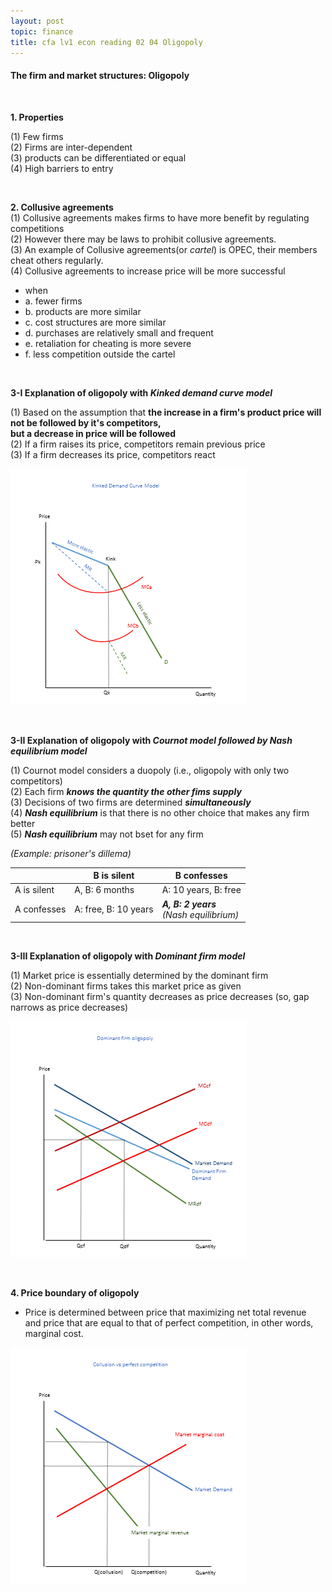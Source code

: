 ```yaml
---
layout: post
topic: finance
title: cfa lv1 econ reading 02 04 Oligopoly
---
```


<h4>The firm and market structures: Oligopoly</h4>
<br>

**1. Properties**  

(1) Few firms  
(2) Firms are inter-dependent  
(3) products can be differentiated or equal  
(4) High barriers to entry  

<br>

**2. Collusive agreements**  
(1) Collusive agreements makes firms to have more benefit by regulating competitions  
(2) However there may be laws to prohibit collusive agreements.  
(3) An example of Collusive agreements(or _cartel_) is OPEC, their members cheat others regularly.  
(4) Collusive agreements to increase price will be more successful  
- when  
- a. fewer firms  
- b. products are more similar  
- c. cost structures are more similar  
- d. purchases are relatively small and frequent  
- e. retaliation for cheating is more severe  
- f. less competition outside the cartel  

<br>

**3-I Explanation of oligopoly with _Kinked demand curve model_**  

(1) Based on the assumption that __the increase in a firm's product price will not be followed by it's competitors,  
but a decrease in price will be followed__  
(2) If a firm raises its price, competitors remain previous price  
(3) If a firm decreases its price, competitors react  

![](/assets/img/finance_cfa_econ_reading_02_04/figure1.png)

<br>

**3-II Explanation of oligopoly with _Cournot model followed by Nash equilibrium model_**  

(1) Cournot model considers a duopoly (i.e., oligopoly with only two competitors)  
(2) Each firm ___knows the quantity the other fims supply___  
(3) Decisions of two firms are determined ___simultaneously___  
(4) ___Nash equilibrium___ is that there is no other choice that makes any firm better  
(5) ___Nash equilibrium___ may not bset for any firm  

_(Example: prisoner's dillema)_  

|   |B is silent|B confesses|
|---|---|---|
|A is silent|A, B: 6 months|A: 10 years, B: free|
|A confesses|A: free, B: 10 years|___A, B: 2 years___ <br> _(Nash equilibrium)_|  

<br>

**3-III Explanation of oligopoly with _Dominant firm model_**  

(1) Market price is essentially determined by the dominant firm  
(2) Non-dominant firms takes this market price as given  
(3) Non-dominant firm's quantity decreases as price decreases (so, gap narrows as price decreases)  

![](/assets/img/finance_cfa_econ_reading_02_04/figure2.png)  

<br>

**4. Price boundary of oligopoly**  

- Price is determined between price that maximizing net total revenue  
and price that are equal to that of perfect competition, in other words, marginal cost.

![](/assets/img/finance_cfa_econ_reading_02_04/figure3.png)  

